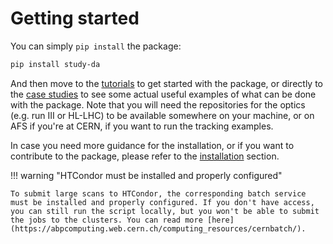 # Getting started

You can simply `pip install` the package:

```bash
pip install study-da
```

And then move to the [tutorials](tutorials/index.md) to get started with the package, or directly to the [case studies](case_studies/index.md) to see some actual useful examples of what can be done with the package. Note that you will need the repositories for the optics (e.g. run III or HL-LHC) to be available somewhere on your machine, or on AFS if you're at CERN, if you want to run the tracking examples.

In case you need more guidance for the installation, or if you want to contribute to the package, please refer to the [installation](installation.md) section.

!!! warning "HTCondor must be installed and properly configured"

    To submit large scans to HTCondor, the corresponding batch service must be installed and properly configured. If you don't have access, you can still run the script locally, but you won't be able to submit the jobs to the clusters. You can read more [here](https://abpcomputing.web.cern.ch/computing_resources/cernbatch/).
